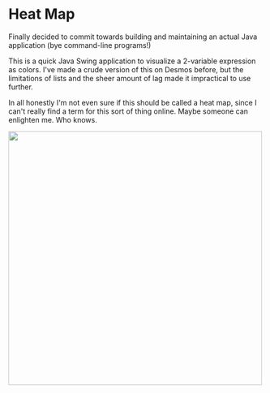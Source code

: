# Heat Map
Finally decided to commit towards building and maintaining an actual Java application (bye command-line programs!)

This is a quick Java Swing application to visualize a 2-variable expression as colors. I've made a crude version of this
on Desmos before, but the limitations of lists and the sheer amount of lag made it impractical to use further.

In all honestly I'm not even sure if this should be called a heat map, since I can't really find a term for this sort of thing online. Maybe someone
can enlighten me. Who knows.

<img src="https://i.imgur.com/56yAhTm.gif" width="500" height="500"/>
